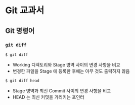 # Git 교과서

## Git 명령어

### `git diff`

```
$ git diff
```

* Working 디렉토리와 Stage 영역 사이의 변경 사항을 비교
* 변경한 파일을 Stage 에 등록한 후에는 아무 것도 출력하지 않음

```
$ git diff head
```

* Stage 영역과 최신 Commit 사이의 변경 사항을 비교
* HEAD 는 최신 커밋을 가리키는 포인터

